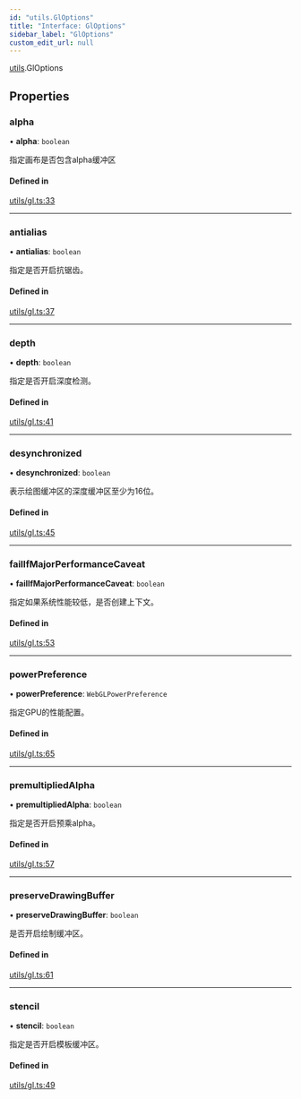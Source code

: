 ```yaml
---
id: "utils.GlOptions"
title: "Interface: GlOptions"
sidebar_label: "GlOptions"
custom_edit_url: null
---
```


[utils](../namespaces/utils.md).GlOptions

## Properties

### alpha

• **alpha**: `boolean`

指定画布是否包含alpha缓冲区

#### Defined in

[utils/gl.ts:33](https://github.com/sakitam-gis/vis-engine/blob/master/src/utils/gl.ts?at&#x3D;566f929#line&#x3D;33)

___

### antialias

• **antialias**: `boolean`

指定是否开启抗锯齿。

#### Defined in

[utils/gl.ts:37](https://github.com/sakitam-gis/vis-engine/blob/master/src/utils/gl.ts?at&#x3D;566f929#line&#x3D;37)

___

### depth

• **depth**: `boolean`

指定是否开启深度检测。

#### Defined in

[utils/gl.ts:41](https://github.com/sakitam-gis/vis-engine/blob/master/src/utils/gl.ts?at&#x3D;566f929#line&#x3D;41)

___

### desynchronized

• **desynchronized**: `boolean`

表示绘图缓冲区的深度缓冲区至少为16位。

#### Defined in

[utils/gl.ts:45](https://github.com/sakitam-gis/vis-engine/blob/master/src/utils/gl.ts?at&#x3D;566f929#line&#x3D;45)

___

### failIfMajorPerformanceCaveat

• **failIfMajorPerformanceCaveat**: `boolean`

指定如果系统性能较低，是否创建上下文。

#### Defined in

[utils/gl.ts:53](https://github.com/sakitam-gis/vis-engine/blob/master/src/utils/gl.ts?at&#x3D;566f929#line&#x3D;53)

___

### powerPreference

• **powerPreference**: `WebGLPowerPreference`

指定GPU的性能配置。

#### Defined in

[utils/gl.ts:65](https://github.com/sakitam-gis/vis-engine/blob/master/src/utils/gl.ts?at&#x3D;566f929#line&#x3D;65)

___

### premultipliedAlpha

• **premultipliedAlpha**: `boolean`

指定是否开启预乘alpha。

#### Defined in

[utils/gl.ts:57](https://github.com/sakitam-gis/vis-engine/blob/master/src/utils/gl.ts?at&#x3D;566f929#line&#x3D;57)

___

### preserveDrawingBuffer

• **preserveDrawingBuffer**: `boolean`

是否开启绘制缓冲区。

#### Defined in

[utils/gl.ts:61](https://github.com/sakitam-gis/vis-engine/blob/master/src/utils/gl.ts?at&#x3D;566f929#line&#x3D;61)

___

### stencil

• **stencil**: `boolean`

指定是否开启模板缓冲区。

#### Defined in

[utils/gl.ts:49](https://github.com/sakitam-gis/vis-engine/blob/master/src/utils/gl.ts?at&#x3D;566f929#line&#x3D;49)
